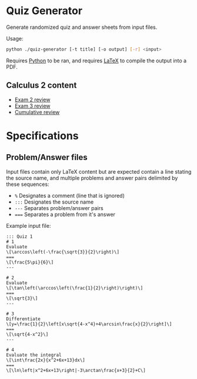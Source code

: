 # Quiz Generator

Generate randomized quiz and answer sheets from input files.

Usage:
```bash
python ./quiz-generator [-t title] [-o output] [-r] <input>
```

Requires [Python][1] to be ran, and requires [LaTeX][2] to compile the output into a PDF.

[1]: https://www.python.org
[2]: https://www.latex-project.org/get

## Calculus 2 content

- [Exam 2 review][3]
- [Exam 3 review][4]
- [Cumulative review][5]

[3]: https://cdn.rawgit.com/SweedJesus/quiz-generator/7c595c6c/out/exam02-review.pdf
[4]: https://cdn.rawgit.com/SweedJesus/quiz-generator/7c595c6c/out/exam03-review.pdf
[5]: https://cdn.rawgit.com/SweedJesus/quiz-generator/7c595c6c/out/cumulative-review.pdf

# Specifications

## Problem/Answer files

Input files contain only LaTeX content but are expected contain a line stating
the source name, and multiple problems and answer pairs delimited by these
sequences:
- `%` Designates a comment (line that is ignored)
- `:::` Designates the source name
- `---` Separates problem/answer pairs
- `===` Separates a problem from it's answer

Example input file:
```text
::: Quiz 1
# 1
Evaluate
\[\arccos\left(-\frac{\sqrt{3}}{2}\right)\]
===
\[\frac{5\pi}{6}\]
---

# 2
Evaluate
\[\tan\left(\arccos\left(\frac{1}{2}\right)\right)\]
===
\[\sqrt{3}\]
---

# 3
Differentiate
\[y=\frac{1}{2}\left[x\sqrt{4-x^4}+4\arcsin\frac{x}{2}\right]\]
===
\[\sqrt{4-x^2}\]
---

# 4
Evaluate the integral
\[\int\frac{2x}{x^2+6x+13}dx\]
===
\[\ln\left|x^2+6x+13\right|-3\arctan\frac{x+3}{2}+C\]
```

